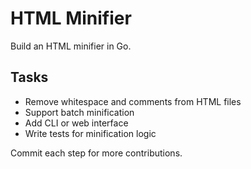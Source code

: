 # HTML Minifier

Build an HTML minifier in Go.

## Tasks
- Remove whitespace and comments from HTML files
- Support batch minification
- Add CLI or web interface
- Write tests for minification logic

Commit each step for more contributions.
